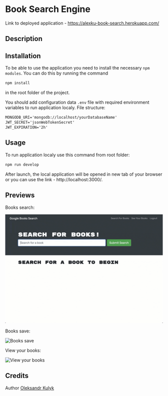 # Book Search Engine

Link to deployed application - https://alexku-book-search.herokuapp.com/

## Description


## Installation
To be able to use the application you need to install the necessary `npm modules`. You can do this by running the command 

```bash
npm install
```

in the root folder of the project.

You should add configuration data `.env` file with required environment variables to run application localy. File structure:

```
MONGODB_URI='mongodb://localhost/yourDatabaseName'
JWT_SECRET='jsonWebTokenSecret'
JWT_EXPIRATION='2h'
```

## Usage
To run application localy use this command from root folder:

```bash
npm run develop
```

After launch, the local application will be opened in new tab of your browser or you can use the link - http://localhost:3000/.

## Previews

Books search:

![Books search](./res/demo-01.gif)

Books save:

![Books save](./res/demo-02.gif)

View your books:

![View your books](./res/demo-03.gif)

## Credits
Author [Oleksandr Kulyk](https://github.com/AlexKuWerz)
